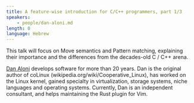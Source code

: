 ```yaml
---
title: A feature-wise introduction for C/C++ programmers, part 1/3
speakers:
    - people/dan-aloni.md
length: 0
language: Hebrew
---
```


This talk will focus on Move semantics and Pattern matching, explaining their importance and the differences from the decades-old C / C++ arena.

[Dan Aloni](https://blog.aloni.org/) develops software for more than 20 years. Dan is the original author of coLinux (wikipedia.org/wiki/Cooperative_Linux), has worked on the Linux kernel, gained specialty in virtualization, storage systems, niche languages and operating systems. Currently, Dan is an independent consultant, and helps maintaining the Rust plugin for Vim.


